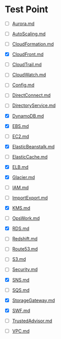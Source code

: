 # Test Point
- [ ] [Aurora.md](./test-point/Aurora.md)

- [ ] [AutoScaling.md](./test-point/AutoScaling.md)

- [ ] [CloudFormation.md](./test-point/CloudFormation.md)

- [X] [CloudFront.md](./test-point/CloudFront.md)

- [ ] [CloudTrail.md](./test-point/CloudTrail.md)

- [ ] [CloudWatch.md](./test-point/CloudWatch.md)

- [ ] [Config.md](./test-point/Config.md)

- [ ] [DirectConnect.md](./test-point/DirectConnect.md)

- [ ] [DirectoryService.md](./test-point/DirectoryService.md)

- [X] [DynamoDB.md](./test-point/DynamoDB.md)

- [X] [EBS.md](./test-point/EBS.md)

- [ ] [EC2.md](./test-point/EC2.md)

- [X] [ElasticBeanstalk.md](./test-point/ElasticBeanstalk.md)

- [ ] [ElasticCache.md](./test-point/ElasticCache.md)

- [X] [ELB.md](./test-point/ELB.md)

- [X] [Glacier.md](./test-point/Glacier.md)

- [ ] [IAM.md](./test-point/IAM.md)

- [ ] [ImportExport.md](./test-point/ImportExport.md)

- [X] [KMS.md](./test-point/KMS.md)

- [ ] [OpsWork.md](./test-point/OpsWork.md)

- [X] [RDS.md](./test-point/RDS.md)

- [ ] [Redshift.md](./test-point/Redshift.md)

- [ ] [Route53.md](./test-point/Route53.md)

- [ ] [S3.md](./test-point/S3.md)

- [ ] [Security.md](./test-point/Security.md)

- [X] [SNS.md](./test-point/SNS.md)

- [ ] [SQS.md](./test-point/SQS.md)

- [X] [StorageGateway.md](./test-point/StorageGateway.md)

- [X] [SWF.md](./test-point/SWF.md)

- [ ] [TrustedAdvisor.md](./test-point/TrustedAdvisor.md)

- [ ] [VPC.md](./test-point/VPC.md)
